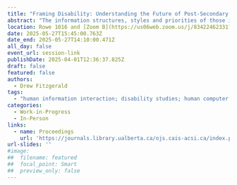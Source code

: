 ```yaml
---
title: "Framing Disability: Understanding the Future of Post-Secondary Student Accessibility Accommodations by Documenting Past Experiences"
abstract: "The information structures, styles and priorities of those in the disabled community are vastly different from those that make up academic culture, creating a disparity between the needs of disabled students and the support of the university accommodations system. With mixed methods data that describes the post-secondary accommodations system, a model of overlapping frames of information access and use could be created that would allow for an in-depth analysis of information and the disabled post-secondary experience. In addition to contributing to the literature on post-secondary disability and accessibility, this research will also produce concrete recommendations to improve post-secondary accommodations systems."
location: Rowe 1016 and [Zoom B](https://us06web.zoom.us/j/83422462331?pwd=C3h8KTen5KKaTk2rPZkFhkrqRrmOv6.1)
date: 2025-05-27T15:45:00.763Z
date_end: 2025-05-27T14:10:00.471Z
all_day: false
event_url: session-link
publishDate: 2025-04-01T12:36:37.825Z
draft: false
featured: false
authors:
  - Drew Fitzgerald
tags:
  - "human information interaction; disability studies; human computer interaction; post-secondary education; policy studies; accommodation studies; EDIA"
categories:
  - Work-in-Progress
  - In-Person
links:
  - name: Proceedings
    url: 'https://journals.library.ualberta.ca/ojs.cais-acsi.ca/index.php/cais-asci/article/view/1920'
url-slides: ''
#image:
##  filename: featured
##  focal_point: Smart
##  preview_only: false
---
```

